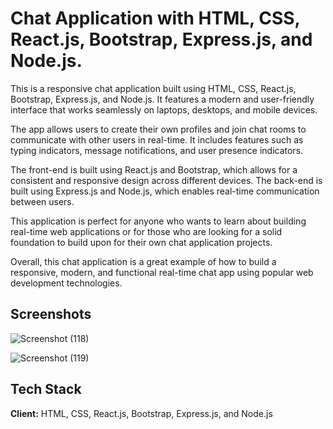 
# Chat Application with HTML, CSS, React.js, Bootstrap, Express.js, and Node.js. 


 This is a responsive chat application built using HTML, CSS, React.js, Bootstrap, Express.js, and Node.js. It features a modern and user-friendly interface that works seamlessly on laptops, desktops, and mobile devices.

The app allows users to create their own profiles and join chat rooms to communicate with other users in real-time. It includes features such as typing indicators, message notifications, and user presence indicators.

The front-end is built using React.js and Bootstrap, which allows for a consistent and responsive design across different devices. The back-end is built using Express.js and Node.js, which enables real-time communication between users.

This application is perfect for anyone who wants to learn about building real-time web applications or for those who are looking for a solid foundation to build upon for their own chat application projects.

Overall, this chat application is a great example of how to build a responsive, modern, and functional real-time chat app using popular web development technologies.

## Screenshots



![Screenshot (118)](https://user-images.githubusercontent.com/117345772/229415311-ff59acf7-1bf4-4fb1-b209-a06b733f85ed.png)



![Screenshot (119)](https://user-images.githubusercontent.com/117345772/229415322-c29a855e-4ec9-4d9d-b3e6-8c541de40c26.png)


## Tech Stack

**Client:** HTML, CSS, React.js, Bootstrap, Express.js, and Node.js



